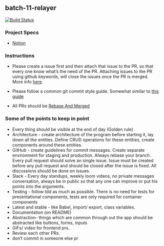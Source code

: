 ## batch-11-relayer

[![Build Status](https://travis-ci.com/pesto-students/batch-11-relayer.svg?branch=master)](https://travis-ci.com/pesto-students/batch-11-relayer)

### Project Specs

- [Notion](https://www.notion.so/pesto/Batch-11-project-specs-40cef8d675c04ac0b72a7c2995073781)

### Instructions

- Please create a issue first and then attach that issue to the PR, so that every one know what’s the need of the PR. Attaching issues to the PR using github keywords, will close the issues once the PR is merged. More info [here](https://help.github.com/en/articles/closing-issues-using-keywords).

- Please follow a common git commit style guide. Somewhat similar to [this guide](https://udacity.github.io/git-styleguide/)

- All PRs should be [Rebase And Merged](https://help.github.com/en/articles/about-pull-request-merges#rebase-and-merge-your-pull-request-commits)

### Some of the points to keep in point
- Every thing should be visible at the end of day (Golden rule)
- Architecture - create architecture of the program before starting it, lay down all the entities. Define CRUD operations for these entities, create components around these entities.
- GitHub - create guidelines for commit messages. Create separate environment for staging and production. Always rebase your branch. Every pull request should solve an single issue. Issue must be created before any pull request and should be closed after the issue is fixed. All discussions should be done on issues.
- Slack - Every day standups, weekly loom videos, no private messages conversation, always be in public so that any one can improve or put his points into the arguments.
- Testing - follow tdd as much as possible. There is no need for tests for presentational components, tests are only required for container components
- Latest and stable - like Babel, import/ export, class variables.
- Documentation (on README)
- Abstraction- things which are common through out the app should be abstracted like buttons, forms, inputs
- GIFs/ video for frontend prs.
- Review each other PRs.
- don’t commit in someone else pr
